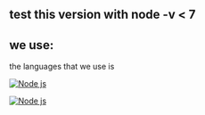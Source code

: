 ## test this version with node -v < 7

## we use:

the languages that we use is

[![Node js](https://img.shields.io/badge/Node.js-339933?style=for-the-badge&logo=nodedotjs&logoColor=white)](https://opensource.org/licenses/)

[![Node js](https://img.shields.io/badge/MongoDB-4EA94B?style=for-the-badge&logo=mongodb&logoColor=white)](https://opensource.org/licenses/)
